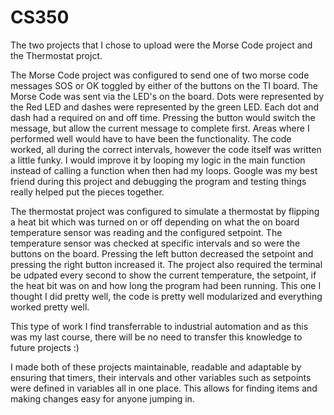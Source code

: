 # CS350
The two projects that I chose to upload were the Morse Code project and the Thermostat projct.

The Morse Code project was configured to send one of two morse code messages SOS or OK toggled by either of the buttons on the TI board. The Morse Code was sent via the LED's on the board. Dots were represented by the Red LED and dashes were represented by the green LED. Each dot and dash had a required on and off time. Pressing the button would switch the message, but allow the current message to complete first. Areas where I performed well would have to have been the functionality. The code worked, all during the correct intervals, however the code itself was written a little funky. I would improve it by looping my logic in the main function instead of calling a function when then had my loops. Google was my best friend during this project and debugging the program and testing things really helped put the pieces together. 

The thermostat project was configured to simulate a thermostat by flipping a heat bit which was turned on or off depending on what the on board temperature sensor was reading and the configured setpoint. The temperature sensor was checked at specific intervals and so were the buttons on the board. Pressing the left button decreased the setpoint and pressing the right button increased it. The project also required the terminal be udpated every second to show the current temperature, the setpoint, if the heat bit was on and how long the program had been running. This one I thought I did pretty well, the code is pretty well modularized and everything worked pretty well.

This type of work I find transferrable to industrial automation and as this was my last course, there will be no need to transfer this knowledge to future projects :)

I made both of these projects maintainable, readable and adaptable by ensuring that timers, their intervals and other variables such as setpoints were defined in variables all in one place. This allows for finding items and making changes easy for anyone jumping in.
